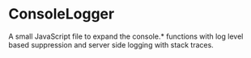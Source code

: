 ConsoleLogger
=============

A small JavaScript file to expand the console.* functions with log level based suppression and server side logging with stack traces.
